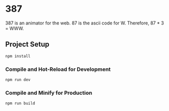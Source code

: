 # 387

387 is an animator for the web. 87 is the ascii code for W. Therefore, 87 * 3 = WWW.

## Project Setup

```sh
npm install
```

### Compile and Hot-Reload for Development

```sh
npm run dev
```

### Compile and Minify for Production

```sh
npm run build
```
